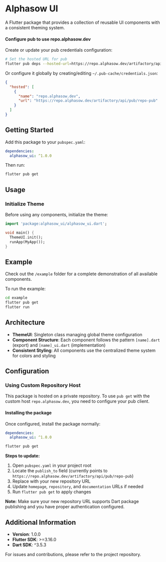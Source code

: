 # Alphasow UI

A Flutter package that provides a collection of reusable UI components with a consistent theming system.

#### Configure pub to use repo.alphasow.dev

Create or update your pub credentials configuration:

```bash
# Set the hosted URL for pub
flutter pub deps --hosted-url=https://repo.alphasow.dev/artifactory/api/pub/repo-pub
```

Or configure it globally by creating/editing `~/.pub-cache/credentials.json`:

```json
{
  "hosted": [
    {
      "name": "repo.alphasow.dev",
      "url": "https://repo.alphasow.dev/artifactory/api/pub/repo-pub"
    }
  ]
}
```

## Getting Started

Add this package to your `pubspec.yaml`:

```yaml
dependencies:
  alphasow_ui: ^1.0.0
```

Then run:
```bash
flutter pub get
```

## Usage

### Initialize Theme

Before using any components, initialize the theme:

```dart
import 'package:alphasow_ui/alphasow_ui.dart';

void main() {
  ThemeUI.init();
  runApp(MyApp());
}
```

## Example

Check out the `/example` folder for a complete demonstration of all available components.

To run the example:

```bash
cd example
flutter pub get
flutter run
```

## Architecture

- **ThemeUI**: Singleton class managing global theme configuration
- **Component Structure**: Each component follows the pattern `[name].dart` (export) and `[name]_ui.dart` (implementation)
- **Consistent Styling**: All components use the centralized theme system for colors and styling

## Configuration

### Using Custom Repository Host

This package is hosted on a private repository. To use `pub get` with the custom host `repo.alphasow.dev`, you need to configure your pub client.



#### Installing the package

Once configured, install the package normally:

```yaml
dependencies:
  alphasow_ui: ^1.0.0
```

```bash
flutter pub get
```

**Steps to update:**

1. Open `pubspec.yaml` in your project root
2. Locate the `publish_to` field (currently points to `https://repo.alphasow.dev/artifactory/api/pub/repo-pub`)
3. Replace with your new repository URL
4. Update `homepage`, `repository`, and `documentation` URLs if needed
5. Run `flutter pub get` to apply changes

**Note:** Make sure your new repository URL supports Dart package publishing and you have proper authentication configured.

## Additional Information

- **Version**: 1.0.0
- **Flutter SDK**: >=3.16.0
- **Dart SDK**: ^3.5.3

For issues and contributions, please refer to the project repository.
